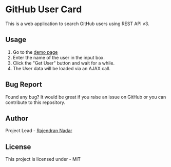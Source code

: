 # GitHub User Card

This is a web application to search GitHub users using REST API v3.

## Usage
1. Go to the [demo page](https://raajnadar.github.io/github-user-card)
2. Enter the name of the user in the input box.
3. Click the "Get User" button and wait for a while.
4. The User data will be loaded via an AJAX call.

## Bug Report
Found any bug? It would be great if you raise an issue on GitHub or you can contribute to this repository.

## Author
Project Lead - [Rajendran Nadar](https://raajnadar.github.io)

## License

This project is licensed under - MIT
